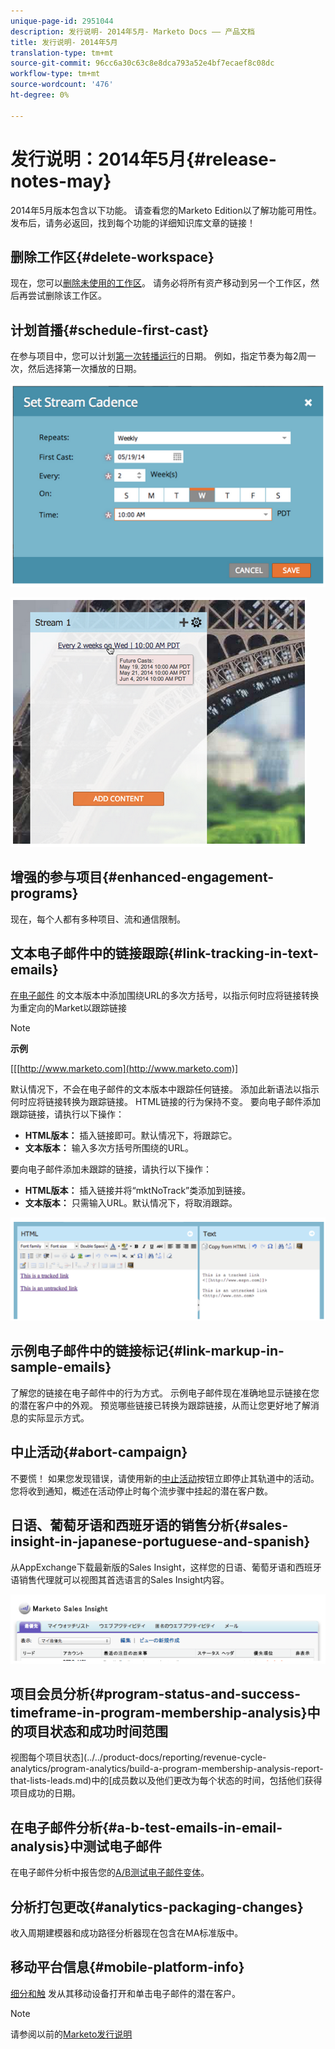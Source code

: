 ```yaml
---
unique-page-id: 2951044
description: 发行说明- 2014年5月- Marketo Docs —— 产品文档
title: 发行说明- 2014年5月
translation-type: tm+mt
source-git-commit: 96cc6a30c63c8e8dca793a52e4bf7ecaef8c08dc
workflow-type: tm+mt
source-wordcount: '476'
ht-degree: 0%

---
```



# 发行说明：2014年5月{#release-notes-may}

2014年5月版本包含以下功能。 请查看您的Marketo Edition以了解功能可用性。 发布后，请务必返回，找到每个功能的详细知识库文章的链接！

## 删除工作区{#delete-workspace}

现在，您可以[删除未使用的工作区](../../product-docs/administration/workspaces-and-person-partitions/delete-a-workspace.md)。 请务必将所有资产移动到另一个工作区，然后再尝试删除该工作区。

## 计划首播{#schedule-first-cast}

在参与项目中，您可以计划[第一次转播运行](../../product-docs/email-marketing/drip-nurturing/engagement-program-streams/set-stream-cadence.md)的日期。 例如，指定节奏为每2周一次，然后选择第一次播放的日期。

![](assets/image2014-9-22-11-3a57-3a36.png)

![](assets/image2014-9-22-11-3a57-3a54.png)

## 增强的参与项目{#enhanced-engagement-programs}

现在，每个人都有多种项目、流和通信限制。

## 文本电子邮件中的链接跟踪{#link-tracking-in-text-emails}

[在电子邮件](../../product-docs/email-marketing/general/functions-in-the-editor/add-tracked-links-to-a-text-email.md) 的文本版本中添加围绕URL的多次方括号，以指示何时应将链接转换为重定向的Market以跟踪链接

>[!NOTE]
>
>**示例**
>
>[[[http://www.marketo.com](http://www.marketo.com)]

默认情况下，不会在电子邮件的文本版本中跟踪任何链接。 添加此新语法以指示何时应将链接转换为跟踪链接。 HTML链接的行为保持不变。  要向电子邮件添加跟踪链接，请执行以下操作：

* **HTML版本：** 插入链接即可。默认情况下，将跟踪它。
* **文本版本：** 输入多次方括号所围绕的URL。

要向电子邮件添加未跟踪的链接，请执行以下操作：

* **HTML版本：** 插入链接并将“mktNoTrack”类添加到链接。
* **文本版本：** 只需输入URL。默认情况下，将取消跟踪。

![](assets/image2014-9-22-12-3a1-3a34.png)

## 示例电子邮件中的链接标记{#link-markup-in-sample-emails}

了解您的链接在电子邮件中的行为方式。 示例电子邮件现在准确地显示链接在您的潜在客户中的外观。 预览哪些链接已转换为跟踪链接，从而让您更好地了解消息的实际显示方式。

## 中止活动{#abort-campaign}

不要慌！ 如果您发现错误，请使用新的[中止活动](../../product-docs/core-marketo-concepts/smart-campaigns/using-smart-campaigns/abort-a-smart-campaign.md)按钮立即停止其轨道中的活动。 您将收到通知，概述在活动停止时每个流步骤中挂起的潜在客户数。

## 日语、葡萄牙语和西班牙语的销售分析{#sales-insight-in-japanese-portuguese-and-spanish}

从AppExchange下载最新版的Sales Insight，这样您的日语、葡萄牙语和西班牙语销售代理就可以视图其首选语言的Sales Insight内容。

![](assets/image2014-9-22-12-3a2-3a12.png)

## 项目会员分析{#program-status-and-success-timeframe-in-program-membership-analysis}中的项目状态和成功时间范围

视图每个项目状态](../../product-docs/reporting/revenue-cycle-analytics/program-analytics/build-a-program-membership-analysis-report-that-lists-leads.md)中的[成员数以及他们更改为每个状态的时间，包括他们获得项目成功的日期。

## 在电子邮件分析{#a-b-test-emails-in-email-analysis}中测试电子邮件

在电子邮件分析中报告您的[A/B测试电子邮件变体](../../product-docs/reporting/revenue-cycle-analytics/email-analysis/build-an-email-analysis-report-that-shows-program-information.md)。

## 分析打包更改{#analytics-packaging-changes}

收入周期建模器和成功路径分析器现在包含在MA标准版中。

## 移动平台信息{#mobile-platform-info}

[细分和触](../../product-docs/reporting/basic-reporting/report-activity/build-a-people-performance-report-with-mobile-platform-columns.md) 发从其移动设备打开和单击电子邮件的潜在客户。

>[!NOTE]
>
>请参阅以前的[Marketo发行说明](http://docs.marketo.com/display/docs/release+notes)

